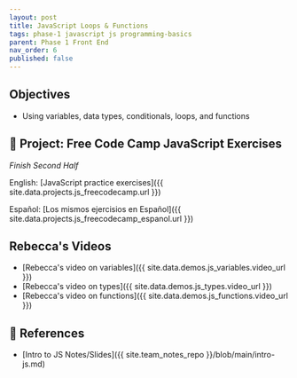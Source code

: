 ```yaml
---
layout: post
title: JavaScript Loops & Functions
tags: phase-1 javascript js programming-basics
parent: Phase 1 Front End
nav_order: 6
published: false
---
```


## Objectives

- Using variables, data types, conditionals, loops, and functions

## 🎯 Project: Free Code Camp JavaScript Exercises

_Finish Second Half_

English:
[JavaScript practice exercises]({{ site.data.projects.js_freecodecamp.url }})

Español:
[Los mismos ejercisios en Español]({{ site.data.projects.js_freecodecamp_espanol.url }})

## Rebecca's Videos

- [Rebecca's video on variables]({{ site.data.demos.js_variables.video_url }})
- [Rebecca's video on types]({{ site.data.demos.js_types.video_url }})
- [Rebecca's video on functions]({{ site.data.demos.js_functions.video_url }})

## 🔖 References

- [Intro to JS Notes/Slides]({{ site.team_notes_repo }}/blob/main/intro-js.md)

